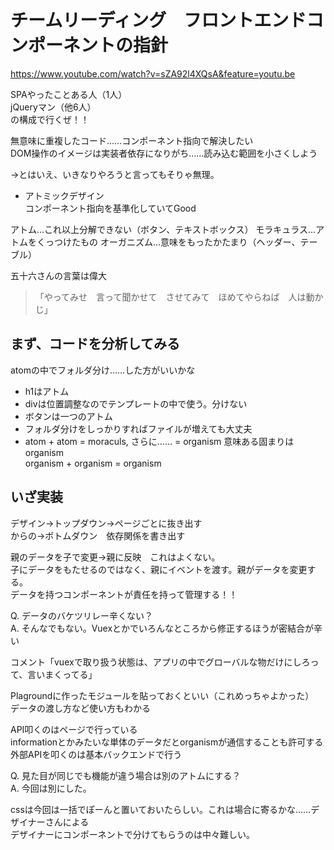 # チームリーディング　フロントエンドコンポーネントの指針
https://www.youtube.com/watch?v=sZA92l4XQsA&feature=youtu.be

SPAやったことある人（1人）  
jQueryマン（他6人）  
の構成で行くぜ！！

無意味に重複したコード……コンポーネント指向で解決したい  
DOM操作のイメージは実装者依存になりがち……読み込む範囲を小さくしよう

→とはいえ、いきなりやろうと言ってもそりゃ無理。

- アトミックデザイン  
コンポーネント指向を基準化していてGood

アトム…これ以上分解できない（ボタン、テキストボックス）
モラキュラス…アトムをくっつけたもの
オーガニズム…意味をもったかたまり（ヘッダー、テーブル）

五十六さんの言葉は偉大
> 「やってみせ　言って聞かせて　させてみて　ほめてやらねば　人は動かじ」


## まず、コードを分析してみる

atomの中でフォルダ分け……した方がいいかな
- h1はアトム
- divは位置調整なのでテンプレートの中で使う。分けない
- ボタンは一つのアトム
- フォルダ分けをしっかりすればファイルが増えても大丈夫
- atom + atom = moraculs, さらに…… = organism 意味ある固まりはorganism  
organism + organism = organism

## いざ実装

デザイン→トップダウン→ページごとに抜き出す  
からの→ボトムダウン　依存関係を書き出す

親のデータを子で変更→親に反映　これはよくない。  
子にデータをもたせるのではなく、親にイベントを渡す。親がデータを変更する。  
データを持つコンポーネントが責任を持って管理する！！

Q. データのバケツリレー辛くない？  
A. そんなでもない。Vuexとかでいろんなところから修正するほうが密結合が辛い

コメント「vuexで取り扱う状態は、アプリの中でグローバルな物だけにしろって、言いまくってる」

Plagroundに作ったモジュールを貼っておくといい（これめっちゃよかった）  
データの渡し方など使い方もわかる 

API叩くのはページで行っている  
informationとかみたいな単体のデータだとorganismが通信することも許可する  
外部APIを叩くのは基本バックエンドで行う

Q. 見た目が同じでも機能が違う場合は別のアトムにする？  
A. 今回は別にした。

cssは今回は一括でぽーんと置いておいたらしい。これは場合に寄るかな……デザイナーさんによる  
デザイナーにコンポーネントで分けてもらうのは中々難しい。

